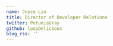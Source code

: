 ```yaml
---
name: Joyce Lin
title: Director of Developer Relations
twitter: PetuniaGray
github: loopDelicious
blog_rss: ''
---
```

